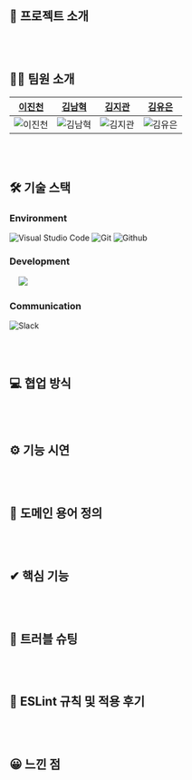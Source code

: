 ## 📝 프로젝트 소개

<br/>
<br/>

## 🙋‍♂️ 팀원 소개

| [이진천](https://github.com/Jin)      | [김남혁](https://github.com/knh9612)      | [김지관](https://github.com/JiKwan)      | [김유은](https://github.com/YueunKim)      |
| ------------------------------------- | ----------------------------------------- | ---------------------------------------- | ------------------------------------------ |
| ![이진천](https://github.com/Jin.png) | ![김남혁](https://github.com/knh9612.png) | ![김지관](https://github.com/JiKwan.png) | ![김유은](https://github.com/YueunKim.png) |

<br/>
<br/>

## 🛠 기술 스택

### Environment

![Visual Studio Code](https://img.shields.io/badge/Visual%20Studio%20Code-007ACC?style=for-the-badge&logo=Visual%20Studio%20Code&logoColor=white)
![Git](https://img.shields.io/badge/Git-F05032?style=for-the-badge&logo=Git&logoColor=white)
![Github](https://img.shields.io/badge/GitHub-181717?style=for-the-badge&logo=GitHub&logoColor=white)

### Development

<img alt=""  src ="https://img.shields.io/badge/html5-E34F26.svg?&style=for-the-badge&logo=html5&logoColor=white"/> <img alt=""  src ="https://img.shields.io/badge/css3-1572B6.svg?&style=for-the-badge&logo=css3&logoColor=white"/> <img alt=""  src ="https://img.shields.io/badge/javascript-F7DF1E.svg?&style=for-the-badge&logo=javascript&logoColor=white"/> <img alt=""  src ="https://img.shields.io/badge/node.js-339933.svg?&style=for-the-badge&logo=Node.js&logoColor=white"/> <img src="https://img.shields.io/badge/express-000000?style=for-the-badge&logo=express&logoColor=white">

### Communication

![Slack](https://img.shields.io/badge/Slack-4A154B?style=for-the-badge&logo=Slack&logoColor=white)

<br/>
<br/>

## 💻 협업 방식

<br/>
<br/>

## ⚙ 기능 시연

<br/>
<br/>

## 📲 도메인 용어 정의

<br/>
<br/>

## ✔ 핵심 기능

<br/>
<br/>

## 🎯 트러블 슈팅

<br/>
<br/>

## 🔎 ESLint 규칙 및 적용 후기

<br/>
<br/>

## 😀 느낀 점
